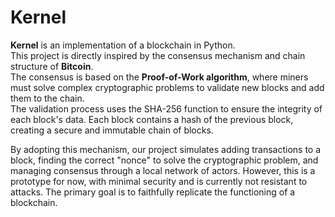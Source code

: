# Kernel

**Kernel** is an implementation of a blockchain in Python.  
This project is directly inspired by the consensus mechanism and chain structure of **Bitcoin**.  
The consensus is based on the **Proof-of-Work algorithm**, where miners must solve complex cryptographic problems to validate new blocks and add them to the chain.  
The validation process uses the SHA-256 function to ensure the integrity of each block's data. Each block contains a hash of the previous block, creating a secure and immutable chain of blocks.

By adopting this mechanism, our project simulates adding transactions to a block, finding the correct "nonce" to solve the cryptographic problem, and managing consensus through a local network of actors. However, this is a prototype for now, with minimal security and is currently not resistant to attacks. The primary goal is to faithfully replicate the functioning of a blockchain.


